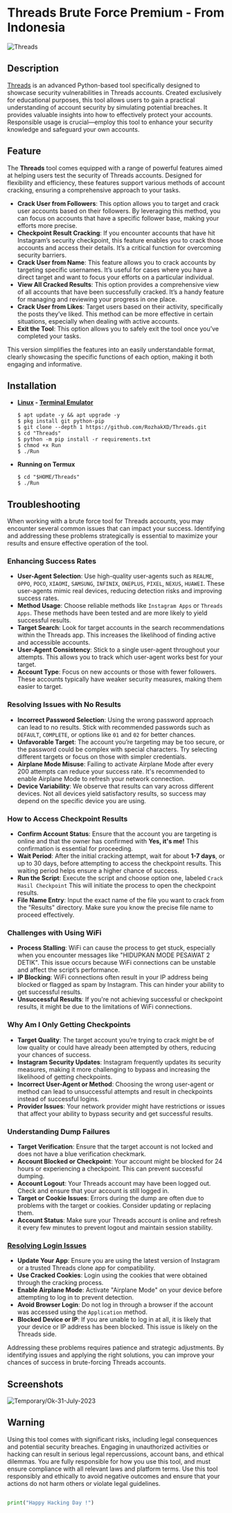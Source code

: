 # Threads Brute Force Premium - From Indonesia

![Threads](https://github.com/user-attachments/assets/11502f49-b2b5-40ec-9900-4ccd6cc5c811)

## Description
[Threads](https://github.com/RozhakXD/Threads) is an advanced Python-based tool specifically designed to showcase security vulnerabilities in Threads accounts. Created exclusively for educational purposes, this tool allows users to gain a practical understanding of account security by simulating potential breaches. It provides valuable insights into how to effectively protect your accounts. Responsible usage is crucial—employ this tool to enhance your security knowledge and safeguard your own accounts.

## Feature
The **Threads** tool comes equipped with a range of powerful features aimed at helping users test the security of Threads accounts. Designed for flexibility and efficiency, these features support various methods of account cracking, ensuring a comprehensive approach to your tasks.

- **Crack User from Followers**: This option allows you to target and crack user accounts based on their followers. By leveraging this method, you can focus on accounts that have a specific follower base, making your efforts more precise.
- **Checkpoint Result Cracking**: If you encounter accounts that have hit Instagram’s security checkpoint, this feature enables you to crack those accounts and access their details. It’s a critical function for overcoming security barriers.
- **Crack User from Name**: This feature allows you to crack accounts by targeting specific usernames. It’s useful for cases where you have a direct target and want to focus your efforts on a particular individual.
- **View All Cracked Results**: This option provides a comprehensive view of all accounts that have been successfully cracked. It’s a handy feature for managing and reviewing your progress in one place.
- **Crack User from Likes**: Target users based on their activity, specifically the posts they’ve liked. This method can be more effective in certain situations, especially when dealing with active accounts.
- **Exit the Tool**: This option allows you to safely exit the tool once you’ve completed your tasks.

This version simplifies the features into an easily understandable format, clearly showcasing the specific functions of each option, making it both engaging and informative.

## Installation

- **[Linux](https://drive.google.com/file/d/1LLdb8kX_Skma4Xi7dmjcq9_wpH0__OU3/view?usp=drivesdk) - [Terminal Emulator](https://f-droid.org/repo/com.termux_1020.apk)**

    ```
    $ apt update -y && apt upgrade -y
    $ pkg install git python-pip
    $ git clone --depth 1 https://github.com/RozhakXD/Threads.git
    $ cd "Threads"
    $ python -m pip install -r requirements.txt
    $ chmod +x Run
    $ ./Run
    ```

- **Running on Termux**

    ```
    $ cd "$HOME/Threads"
    $ ./Run
    ```

## Troubleshooting
When working with a brute force tool for Threads accounts, you may encounter several common issues that can impact your success. Identifying and addressing these problems strategically is essential to maximize your results and ensure effective operation of the tool.

### Enhancing Success Rates
- **User-Agent Selection**: Use high-quality user-agents such as `REALME`, `OPPO`, `POCO`, `XIAOMI`, `SAMSUNG`, `INFINIX`, `ONEPLUS`, `PIXEL`, `NEXUS`, `HUAWEI`. These user-agents mimic real devices, reducing detection risks and improving success rates.
- **Method Usage**: Choose reliable methods like `Instagram Apps` or `Threads Apps`. These methods have been tested and are more likely to yield successful results.
- **Target Search**: Look for target accounts in the search recommendations within the Threads app. This increases the likelihood of finding active and accessible accounts.
- **User-Agent Consistency**: Stick to a single user-agent throughout your attempts. This allows you to track which user-agent works best for your target.
- **Account Type**: Focus on new accounts or those with fewer followers. These accounts typically have weaker security measures, making them easier to target.

### Resolving Issues with No Results
- **Incorrect Password Selection**: Using the wrong password approach can lead to no results. Stick with recommended passwords such as `DEFAULT`, `COMPLETE`, or options like `01` and `02` for better chances.
- **Unfavorable Target**: The account you’re targeting may be too secure, or the password could be complex with special characters. Try selecting different targets or focus on those with simpler credentials.
- **Airplane Mode Misuse**: Failing to activate Airplane Mode after every 200 attempts can reduce your success rate. It's recommended to enable Airplane Mode to refresh your network connection.
- **Device Variability**: We observe that results can vary across different devices. Not all devices yield satisfactory results, so success may depend on the specific device you are using.

### How to Access Checkpoint Results
- **Confirm Account Status**: Ensure that the account you are targeting is online and that the owner has confirmed with **Yes, it's me!** This confirmation is essential for proceeding.
- **Wait Period**: After the initial cracking attempt, wait for about **1-7 days**, or up to 30 days, before attempting to access the checkpoint results. This waiting period helps ensure a higher chance of success.
- **Run the Script**: Execute the script and choose option one, labeled `Crack Hasil Checkpoint` This will initiate the process to open the checkpoint results.
- **File Name Entry**: Input the exact name of the file you want to crack from the "Results" directory. Make sure you know the precise file name to proceed effectively.

### Challenges with Using WiFi
- **Process Stalling**: WiFi can cause the process to get stuck, especially when you encounter messages like "HIDUPKAN MODE PESAWAT 2 DETIK". This issue occurs because WiFi connections can be unstable and affect the script’s performance.
- **IP Blocking**: WiFi connections often result in your IP address being blocked or flagged as spam by Instagram. This can hinder your ability to get successful results.
- **Unsuccessful Results**: If you're not achieving successful or checkpoint results, it might be due to the limitations of WiFi connections.

### Why Am I Only Getting Checkpoints
- **Target Quality**: The target account you’re trying to crack might be of low quality or could have already been attempted by others, reducing your chances of success.
- **Instagram Security Updates**: Instagram frequently updates its security measures, making it more challenging to bypass and increasing the likelihood of getting checkpoints.
- **Incorrect User-Agent or Method**: Choosing the wrong user-agent or method can lead to unsuccessful attempts and result in checkpoints instead of successful logins.
- **Provider Issues**: Your network provider might have restrictions or issues that affect your ability to bypass security and get successful results.

### Understanding Dump Failures
- **Target Verification**: Ensure that the target account is not locked and does not have a blue verification checkmark.
- **Account Blocked or Checkpoint**: Your account might be blocked for 24 hours or experiencing a checkpoint. This can prevent successful dumping.
- **Account Logout**: Your Threads account may have been logged out. Check and ensure that your account is still logged in.
- **Target or Cookie Issues**: Errors during the dump are often due to problems with the target or cookies. Consider updating or replacing them.
- **Account Status**: Make sure your Threads account is online and refresh it every few minutes to prevent logout and maintain session stability.

### [Resolving Login Issues](https://drive.google.com/file/d/10kp-862cR3HOuvWRqGx--ZM-Wg-0IG4d/view?usp=drive_link)
- **Update Your App**: Ensure you are using the latest version of Instagram or a trusted Threads clone app for compatibility.
- **Use Cracked Cookies**: Login using the cookies that were obtained through the cracking process.
- **Enable Airplane Mode**: Activate "Airplane Mode" on your device before attempting to log in to prevent detection.
- **Avoid Browser Login**: Do not log in through a browser if the account was accessed using the `Application` method.
- **Blocked Device or IP**: If you are unable to log in at all, it is likely that your device or IP address has been blocked. This issue is likely on the Threads side.

Addressing these problems requires patience and strategic adjustments. By identifying issues and applying the right solutions, you can improve your chances of success in brute-forcing Threads accounts.

## Screenshots
![Temporary/Ok-31-July-2023](https://github.com/user-attachments/assets/37d2344a-a33c-4d47-90cf-e40dd9fc5e9f)

## Warning
Using this tool comes with significant risks, including legal consequences and potential security breaches. Engaging in unauthorized activities or hacking can result in serious legal repercussions, account bans, and ethical dilemmas. You are fully responsible for how you use this tool, and must ensure compliance with all relevant laws and platform terms. Use this tool responsibly and ethically to avoid negative outcomes and ensure that your actions do not harm others or violate legal guidelines.

##

~~~python
print("Happy Hacking Day !")
~~~
